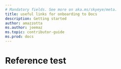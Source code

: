 ```yaml
---
# Mandatory fields. See more on aka.ms/skyeye/meta.
title: useful links for onboarding to Docs
description: Getting started 
author: amazzotta
ms.author: joemaz
ms.topic: contributor-guide
ms.prod: docs
---
```

# Reference test
